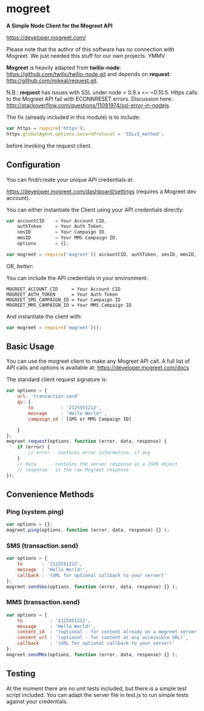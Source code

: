 mogreet
=======

**A Simple Node Client for the Mogreet API**

<https://developer.mogreet.com/>

Please note that the author of this software has no connection with Mogreet.
We just needed this stuff for our own projects. YMMV.  

**Mogreet** is heavily adapted from **twilio-node**:  <https://github.com/twilio/twilio-node.git> and depends on **request**:  <http://github.com/mikeal/request.git>.

N.B.: **request** has issues with SSL under node > 0.9.x <= ~0.10.5. Https calls to the Mogreet API fail with ECONNRESET errors.  Discussion here:  <http://stackoverflow.com/questions/11091974/ssl-error-in-nodejs>.

The fix (already included in this module) is to include:

```javascript
var https = require('https');
https.globalAgent.options.secureProtocol = 'SSLv3_method';
```
before invoking the request client.


Configuration
-------------

You can find/create your unique API credentials at:

<https://developer.mogreet.com/dashboard/settings> (requires a Mogreet dev account).

You can either instantiate the Client using your API credentials directly:
```javascript
var accountCID 	  = Your Account CID,
	authToken     = Your Auth Token,
	smsID         = Your Campaign ID,
	mmsID         = Your MMS Campaign ID,
	options       = {};

var mogreet = require('mogreet')( accountCID, authToken, smsID, mmsID, options );
```

OR, *better*:

You can include the API credentials in your environment:
```
MOGREET_ACCOUNT_CID     = Your Account CID
MOGREET_AUTH_TOKEN      = Your Auth Token
MOGREET_SMS_CAMPAIGN_ID = Your Campaign ID
MOGREET_MMS_CAMPAIGN_ID = Your MMS Campaign ID
```

And instantiate the client with:
```javascript
var mogreet = require('mogreet')();
```

Basic Usage
-----------

You can use the mogreet client to make any Mogreet API call.
A full list of API calls and options is available at:
<https://developer.mogreet.com/docs>

The standard client request signature is:
```javascript
var options = {
	url: 'transaction.send'
	qs: {
		to          : '2125551212',
		message     : 'Hello World!',
		campaign_id : [SMS or MMS Campaign ID]

	}
};
mogreet.request(options, function (error, data, response) {
	if (error) {
		// error - contains error information, if any
	}
	// data     - contains the server response as a JSON object
	// response - is the raw Mogreet response
});
```

Convenience Methods
-------------------

### Ping (system.ping)
```javascript
var options = {};
mogreet.ping(options, function (error, data, response) {} );
```

### SMS (transaction.send)
```javascript
var options = {
	to       : '2125551212',
	message  : 'Hello World!',
	callback : '(URL for optional callback to your server)'
};
mogreet.sendSms(options, function (error, data, response) {} );
```

### MMS (transaction.send)
```javascript
var options = {
	to          : '2125551212',
	message     : 'Hello World!',
	content_id  : '(optional - for content already on a mogreet server)',
	content_url : '(optional - for content at any accessible URL)',
	callback    : '(URL for optional callback to your server)'
};
mogreet.sendMms(options, function (error, data, response) {} );
```

Testing
-------

At the moment there are no unit tests included, but there is a simple
test script included. You can adapt the server file in test.js
to run simple tests against your credentials.

